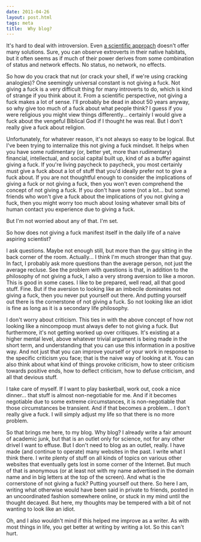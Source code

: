 ```yaml
---
date: 2011-04-26
layout: post.html
tags: meta
title:  Why blog?
---
```


It's hard to deal with introversion. Even [a scientific approach](http://xkcd.com/55/) doesn't offer many solutions. Sure, you can observe extroverts in their native habitats, but it often seems as if much of their power derives from some combination of status and network effects. No status, no network, no effects.

<!--more-->

So how do you crack that nut (or crack your shell, if we're using cracking analogies)? One seemingly universal constant is not giving a fuck. Not giving a fuck is a very difficult thing for many introverts to do, which is kind of strange if you think about it. From a scientific perspective, not giving a fuck makes a lot of sense. I'll probably be dead in about 50 years anyway, so why give too much of a fuck about what people think? I guess if you were religious you might view things differently... certainly I would give a fuck about the vengeful Biblical God if I thought he was real. But I don't really give a fuck about religion.

Unfortunately, for whatever reason, it's not always so easy to be logical. But I've been trying to internalize this not giving a fuck mindset. It helps when you have some rudimentary (or, better yet, more than rudimentary) financial, intellectual, and social capital built up, kind of as a buffer against giving a fuck. If you're living paycheck to paycheck, you most certainly must give a fuck about a lot of stuff that you'd ideally prefer not to give a fuck about. If you are not thoughtful enough to consider the implications of giving a fuck or not giving a fuck, then you won't even comprehend the concept of not giving a fuck. If you don't have some (not a lot... but some) friends who won't give a fuck about the implications of you not giving a fuck, then you might worry too much about losing whatever small bits of human contact you experience due to giving a fuck.

But I'm not worried about any of that. I'm set.

So how does not giving a fuck manifest itself in the daily life of a naive aspiring scientist?

I ask questions. Maybe not enough still, but more than the guy sitting in the back corner of the room. Actually... I think I'm much stronger than that guy. In fact, I probably ask more questions than the average person, not just the average recluse. See the problem with questions is that, in addition to the philosophy of not giving a fuck, I also a very strong aversion to like a moron. This is good in some cases. I like to be prepared, well read, all that good stuff. Fine. But if the aversion to looking like an imbecile dominates not giving a fuck, then you never put yourself out there. And putting yourself out there is the cornerstone of not giving a fuck. So not looking like an idiot is fine as long as it is a secondary life philosophy. 

I don't worry about criticism. This ties in with the above concept of how not looking like a nincompoop must always defer to not giving a fuck. But furthermore, it's not getting worked up over critiques. It's existing at a higher mental level, above whatever trivial argument is being made in the short term, and understanding that you can use this information in a positive way. And not just that you can improve yourself or your work in response to the specific criticism you face; that is the naive way of looking at it. You can also think about what kind of things provoke criticism, how to steer criticism towards positive ends, how to deflect criticism, how to defuse criticism, and all that devious stuff.

I take care of myself. If I want to play basketball, work out, cook a nice dinner... that stuff is almost non-negotiable for me. And if it becomes negotiable due to some extreme circumstances, it is non-negotiable that those circumstances be transient. And if that becomes a problem... I don't really give a fuck. I will simply adjust my life so that there is no more problem.

So that brings me here, to my blog. Why blog? I already write a fair amount of academic junk, but that is an outlet only for science, not for any other drivel I want to effuse. But I don't need to blog as an outlet, really. I have made (and continue to operate) many websites in the past. I write what I think there. I write plenty of stuff on all kinds of topics on various other websites that eventually gets lost in some corner of the Internet. But much of that is anonymous (or at least not with my name advertised in the domain name and in big letters at the top of the screen). And what is the cornerstone of not giving a fuck? Putting yourself out there. So here I am, writing what otherwise would have been said in private to friends, posted in an uncoordinated fashion somewhere online, or stuck in my mind until the thought decayed. But here, my thoughts may be tempered with a bit of not wanting to look like an idiot.

Oh, and I also wouldn't mind if this helped me improve as a writer. As with most things in life, you get better at writing by writing a lot. So this can't hurt.
